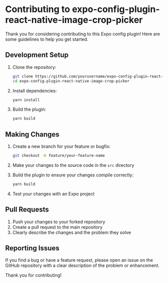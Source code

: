 # Contributing to expo-config-plugin-react-native-image-crop-picker

Thank you for considering contributing to this Expo config plugin! Here are some guidelines to help you get started.

## Development Setup

1. Clone the repository:
   ```bash
   git clone https://github.com/yourusername/expo-config-plugin-react-native-image-crop-picker.git
   cd expo-config-plugin-react-native-image-crop-picker
   ```

2. Install dependencies:
   ```bash
   yarn install
   ```

3. Build the plugin:
   ```bash
   yarn build
   ```

## Making Changes

1. Create a new branch for your feature or bugfix:
   ```bash
   git checkout -b feature/your-feature-name
   ```

2. Make your changes to the source code in the `src` directory

3. Build the plugin to ensure your changes compile correctly:
   ```bash
   yarn build
   ```

4. Test your changes with an Expo project

## Pull Requests

1. Push your changes to your forked repository
2. Create a pull request to the main repository
3. Clearly describe the changes and the problem they solve

## Reporting Issues

If you find a bug or have a feature request, please open an issue on the GitHub repository with a clear description of the problem or enhancement.

Thank you for contributing!